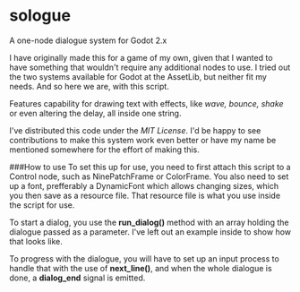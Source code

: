 # sologue
A one-node dialogue system for Godot 2.x

I have originally made this for a game of my own, given that I wanted to have something that wouldn't require any additional nodes to use. I tried out the two systems available for Godot at the AssetLib, but neither fit my needs. And so here we are, with this script.

Features capability for drawing text with effects, like *wave, bounce, shake* or even altering the delay, all inside one string.

I've distributed this code under the *MIT License*. I'd be happy to see contributions to make this system work even better or have my name be mentioned somewhere for the effort of making this.

###How to use
To set this up for use, you need to first attach this script to a Control node, such as NinePatchFrame or ColorFrame.  You also need to set up a font, prefferably a DynamicFont which allows changing sizes, which you then save as a resource file. That resource file is what you use inside the script for use.

To start a dialog, you use the **run_dialog()** method with an array holding the dialogue passed as a parameter. I've left out an example inside to show how that looks like.

To progress with the dialogue, you will have to set up an input process to handle that with the use of **next_line()**, and when the whole dialogue is done, a **dialog_end** signal is emitted.
